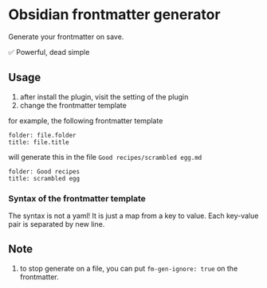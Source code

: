 # Obsidian frontmatter generator

Generate your frontmatter on save.

✅ Powerful, dead simple

## Usage

1. after install the plugin, visit the setting of the plugin
2. change the frontmatter template

for example, the following frontmatter template

```
folder: file.folder
title: file.title
```

will generate this in the file `Good recipes/scrambled egg.md`

```
folder: Good recipes
title: scrambled egg
```

### Syntax of the frontmatter template

The syntax is not a yaml! It is just a map from a key to value. Each key-value pair is separated by new line.

## Note

1. to stop generate on a file, you can put `fm-gen-ignore: true` on the frontmatter.

<!--
## How to release

```
bun version
git tag -a <version> -m <version>
git push origin <version>
git push

# after the release workflow done, update the release doc on github
```
 -->
